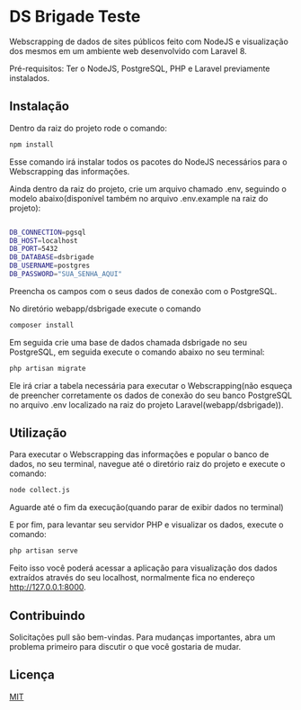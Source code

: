 # DS Brigade Teste

Webscrapping de dados de sites públicos feito com NodeJS e visualização dos mesmos em um ambiente web desenvolvido com Laravel 8.

Pré-requisitos: Ter o NodeJS, PostgreSQL, PHP e Laravel previamente instalados.

## Instalação

Dentro da raiz do projeto rode o comando:
```bash
npm install
```
Esse comando irá instalar todos os pacotes do NodeJS necessários para o Webscrapping das informações.

Ainda dentro da raiz do projeto, crie um arquivo chamado .env, seguindo o modelo abaixo(disponível também no arquivo .env.example na raiz do projeto):

```bash

DB_CONNECTION=pgsql
DB_HOST=localhost
DB_PORT=5432
DB_DATABASE=dsbrigade
DB_USERNAME=postgres
DB_PASSWORD="SUA_SENHA_AQUI"

```

Preencha os campos com o seus dados de conexão com o PostgreSQL.


No diretório webapp/dsbrigade execute o comando 
```bash
composer install
```

Em seguida crie uma base de dados chamada dsbrigade no seu PostgreSQL, em seguida execute o comando abaixo no seu terminal:

```bash
php artisan migrate
```
Ele irá criar a tabela necessária para executar o Webscrapping(não esqueça de preencher corretamente os dados de conexão do seu banco PostgreSQL no arquivo .env localizado na raiz do projeto Laravel(webapp/dsbrigade)).


## Utilização

Para executar o Webscrapping das informações e popular o banco de dados, no seu terminal, navegue até o diretório raiz do projeto e execute o comando:

```bash
node collect.js
```
Aguarde até o fim da execução(quando parar de exibir dados no terminal)


E por fim, para levantar seu servidor PHP e visualizar os dados, execute o comando:

```bash
php artisan serve
```

Feito isso você poderá acessar a aplicação para visualização dos dados extraídos através do seu localhost, normalmente fica no endereço http://127.0.0.1:8000.


## Contribuindo

Solicitações pull são bem-vindas. Para mudanças importantes, abra um problema primeiro para discutir o que você gostaria de mudar.

## Licença
[MIT](https://choosealicense.com/licenses/mit/)